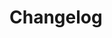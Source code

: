 # Changelog
<!--
	Placeholder for the next version (at the beginning of the line):
	## __WORK IN PROGRESS__
-->